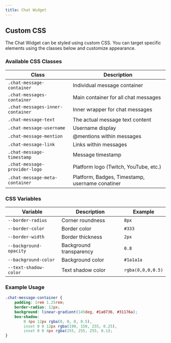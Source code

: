 ```yaml
---
title: Chat Widget
---
```


## Custom CSS

The Chat Widget can be styled using custom CSS. You can target specific elements using the classes below and customize appearance.

### Available CSS Classes

| Class | Description |
|-------|-------------|
| `.chat-message-container` | Individual message container |
| `.chat-messages-container` | Main container for all chat messages |
| `.chat-messages-inner-container` | Inner wrapper for chat messages |
| `.chat-message-text` | The actual message text content |
| `.chat-message-username` | Username display |
| `.chat-message-mention` | @mentions within messages |
| `.chat-message-link` | Links within messages |
| `.chat-message-timestamp` | Message timestamp |
| `.chat-message-provider-logo` | Platform logo (Twitch, YouTube, etc.) |
| `.chat-message-meta-container` | Platform, Badges, Timestamp, username conatiner |

### CSS Variables

| Variable | Description | Example |
|----------|-------------|---------|
| `--border-radius` | Corner roundness | `8px` |
| `--border-color` | Border color | `#333` |
| `--border-width` | Border thickness | `2px` |
| `--background-opacity` | Background transparency | `0.8` |
| `--background-color` | Background color | `#1a1a1a` |
| `--text-shadow-color` | Text shadow color | `rgba(0,0,0,0.5)` |

### Example Usage

```css
.chat-message-container {
    padding: 1rem 1.25rem;
    border-radius: 12px;
    background: linear-gradient(145deg, #1a0736, #31176a);
    box-shadow:
        0 4px 12px rgba(0, 0, 0, 0.5),
        inset 0 0 12px rgba(190, 150, 255, 0.25),
        inset 0 0 4px rgba(255, 255, 255, 0.1);
}
```